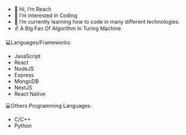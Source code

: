 - 👋 Hi, I’m Reach
- 👀 I’m interested in Coding
- 🌱 I’m currently learning how to code in many different technologies.
- :v: A Big Fan Of Algorithm In Turing Machine

💻Languages/Frameworks:

- JavaScript 
- React 
- NodeJS 
- Express
- MongoDB 
- NextJS 
- React Native

💻Others Programming Languages:

- C/C++
- Python



<!---
Re4ch-Jay/Re4ch-Jay is a ✨ special ✨ repository because its `README.md` (this file) appears on your GitHub profile.
You can click the Preview link to take a look at your changes.
--->
